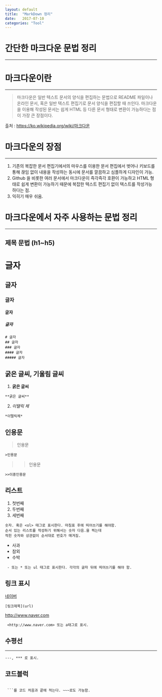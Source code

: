 ```yaml
---
layout: default
title:  "MarkDown 정리"
date:   2017-07-10 
categories: "Tool"
---
```


# 간단한 마크다운 문법 정리

---

# 마크다운이란

---
 
> 마크다운은 일반 텍스트 문서의 양식을 편집하는 문법으로 README 파일이나 온라인 문서, 혹은 일반 텍스트 편집기로 문서 양식을 편집할 때 쓰인다. 마크다운을 이용해 작성된 문서는 쉽게 HTML 등 다른 문서 형태로 변환이 가능하다는 점이 가장 큰 장점이다. 

 출처 : https://ko.wikipedia.org/wiki/마크다운


# 마크다운의 장점

---


1. 기존의 복잡한 문서 편집기에서의 마우스를 이용한 문서 편집에서 벗어나 키보드를 통해 끊임 없이 내용을 작성하는 동시에 문서를 깔끔하고 심플하게 디자인이 가능.
2. Github 을 비롯한 여러 문서에서 마크다운이 즉각즉각 호환이 가능하고 HTML 형태로 쉽게 변환이 가능하기 때문에 복잡한 텍스트 편집기 없이 텍스트를 작성가능 하다는 점.
3. 익히기 매우 쉬움.


# 마크다운에서 자주 사용하는 문법 정리

---


## 제목 문법 (h1~h5)

# 글자    
## 글자    
### 글자  
#### 글자   
##### 글자 

```
# 글자    
## 글자    
### 글자  
#### 글자   
##### 글자   
```


## 굵은 글씨, 기울림 글씨
1. **굵은 글씨**  
```
**굵은 글씨**
``` 
2. *이탤릭 체*
```
*이탤릭체*
```

## 인용문
> 인용문 
 ```
 >인용문
 ```
>> 인용문 
```
>>이중인용문
```


## 리스트
1. 첫번째
2. 두번째
3. 세번째

```
숫자. 혹은 <ol> 태그로 표시한다. 마침표 후에 띄어쓰기를 해야함. 
순서 있는 리스트를 작성하기 위해서는 숫자 다음.을 찍는데 
적힌 숫자와 상관없이 순서대로 번호가 매겨짐.
```
- 사과
- 참외
- 수박

```
 - 또는 * 또는 ul 태그로 표시한다. 각각의 글자 뒤에 띄어쓰기를 해야 함.
```


## 링크 표시
[네이버](www.naver.com)
```
[링크제목](url)
```

http://www.naver.com
```
 <http://www.naver.com> 또는 a태그로 표시.
```



##  수평선
---
```
---, *** 로 표시.
```

## 코드블럭
```
```


```
 ```를 코드 처음과 끝에 적는다. ~~~로도 가능함.
```

